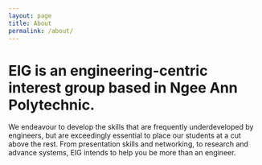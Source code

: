 ```yaml
---
layout: page
title: About
permalink: /about/
---
```


# EIG is an engineering-centric interest group based in Ngee Ann Polytechnic.

We endeavour to develop the skills that are frequently underdeveloped by engineers, but are exceedingly essential to place our students at a cut above the rest.
From presentation skills and networking, to research and advance systems, EIG intends to help you be more than an engineer.
